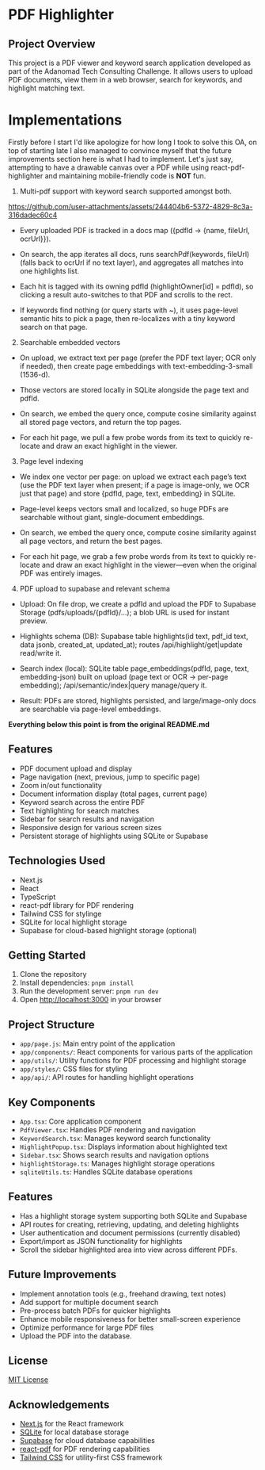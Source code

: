 # PDF Highlighter 

## Project Overview

This project is a PDF viewer and keyword search application developed as part of the Adanomad Tech Consulting Challenge. It allows users to upload PDF documents, view them in a web browser, search for keywords, and highlight matching text.

# Implementations

Firstly before I start I'd like apologize for how long I took to solve this OA, on top of starting late I also managed to convince myself that the future improvements section here is what I had to implement. Let's just say, attempting to have a drawable canvas over a PDF while using react-pdf-highlighter and maintaining mobile-friendly code is **NOT** fun. 

1. Multi-pdf support with keyword search supported amongst both.

https://github.com/user-attachments/assets/244404b6-5372-4829-8c3a-316dadec60c4

- Every uploaded PDF is tracked in a docs map ({pdfId → {name, fileUrl, ocrUrl}}).

- On search, the app iterates all docs, runs searchPdf(keywords, fileUrl) (falls back to ocrUrl if no text layer), and aggregates all matches into one highlights list.

- Each hit is tagged with its owning pdfId (highlightOwner[id] = pdfId), so clicking a result auto-switches to that PDF and scrolls to the rect.

- If keywords find nothing (or query starts with ~), it uses page-level semantic hits to pick a page, then re-localizes with a tiny keyword search on that page.


2. Searchable embedded vectors

- On upload, we extract text per page (prefer the PDF text layer; OCR only if needed), then create page embeddings with text-embedding-3-small (1536-d).

- Those vectors are stored locally in SQLite alongside the page text and pdfId.

- On search, we embed the query once, compute cosine similarity against all stored page vectors, and return the top pages.

- For each hit page, we pull a few probe words from its text to quickly re-locate and draw an exact highlight in the viewer.


3. Page level indexing

- We index one vector per page: on upload we extract each page’s text (use the PDF text layer when present; if a page is image-only, we OCR just that page) and store {pdfId, page, text, embedding} in SQLite.

- Page-level keeps vectors small and localized, so huge PDFs are searchable without giant, single-document embeddings.

- On search, we embed the query once, compute cosine similarity against all page vectors, and return the best pages.

- For each hit page, we grab a few probe words from its text to quickly re-locate and draw an exact highlight in the viewer—even when the original PDF was entirely images.


4. PDF upload to supabase and relevant schema

- Upload: On file drop, we create a pdfId and upload the PDF to Supabase Storage (pdfs/uploads/{pdfId}/…); a blob URL is used for instant preview.

- Highlights schema (DB): Supabase table highlights(id text, pdf_id text, data jsonb, created_at, updated_at); routes /api/highlight/get|update read/write it.

- Search index (local): SQLite table page_embeddings(pdfId, page, text, embedding-json) built on upload (page text or OCR → per-page embedding); /api/semantic/index|query manage/query it.

- Result: PDFs are stored, highlights persisted, and large/image-only docs are searchable via page-level embeddings.


**Everything below this point is from the original README.md**

## Features

- PDF document upload and display
- Page navigation (next, previous, jump to specific page)
- Zoom in/out functionality
- Document information display (total pages, current page)
- Keyword search across the entire PDF
- Text highlighting for search matches
- Sidebar for search results and navigation
- Responsive design for various screen sizes
- Persistent storage of highlights using SQLite or Supabase

## Technologies Used

- Next.js
- React 
- TypeScript
- react-pdf library for PDF rendering
- Tailwind CSS for stylinge
- SQLite for local highlight storage
- Supabase for cloud-based highlight storage (optional)

## Getting Started

1. Clone the repository
2. Install dependencies: `pnpm install`
3. Run the development server: `pnpm run dev`
4. Open [http://localhost:3000](http://localhost:3000) in your browser

## Project Structure

- `app/page.js`: Main entry point of the application
- `app/components/`: React components for various parts of the application
- `app/utils/`: Utility functions for PDF processing and highlight storage
- `app/styles/`: CSS files for styling
- `app/api/`: API routes for handling highlight operations

## Key Components

- `App.tsx`: Core application component
- `PdfViewer.tsx`: Handles PDF rendering and navigation
- `KeywordSearch.tsx`: Manages keyword search functionality
- `HighlightPopup.tsx`: Displays information about highlighted text
- `Sidebar.tsx`: Shows search results and navigation options
- `highlightStorage.ts`: Manages highlight storage operations
- `sqliteUtils.ts`: Handles SQLite database operations

## Features

- Has a highlight storage system supporting both SQLite and Supabase
- API routes for creating, retrieving, updating, and deleting highlights
- User authentication and document permissions (currently disabled)
- Export/import as JSON functionality for highlights
- Scroll the sidebar highlighted area into view across different PDFs. 


## Future Improvements

- Implement annotation tools (e.g., freehand drawing, text notes)
- Add support for multiple document search
- Pre-process batch PDFs for quicker highlights
- Enhance mobile responsiveness for better small-screen experience
- Optimize performance for large PDF files
- Upload the PDF into the database.

## License

[MIT License](https://opensource.org/licenses/MIT)

## Acknowledgements

- [Next.js](https://nextjs.org/) for the React framework
- [SQLite](https://www.sqlite.org/) for local database storage
- [Supabase](https://supabase.io/) for cloud database capabilities
- [react-pdf](https://github.com/wojtekmaj/react-pdf) for PDF rendering capabilities
- [Tailwind CSS](https://tailwindcss.com/) for utility-first CSS framework
